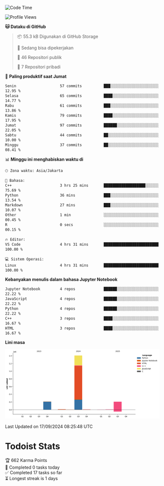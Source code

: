 <!--START_SECTION:waka-->
![Code Time](http://img.shields.io/badge/Code%20Time-37%20hrs%204%20mins-blue)

![Profile Views](http://img.shields.io/badge/Profil%20dilihat-3-blue)

**🐱 Dataku di GitHub** 

> 📦 55.3 kB Digunakan di GitHub Storage 
 > 
> 💼 Sedang bisa dipekerjakan
 > 
> 📜 46 Repositori publik 
 > 
> 🔑 7 Repositori pribadi 
 > 
📅 **Paling produktif saat Jumat** 

```text
Senin                    57 commits          ███░░░░░░░░░░░░░░░░░░░░░░   12.95 % 
Selasa                   65 commits          ████░░░░░░░░░░░░░░░░░░░░░   14.77 % 
Rabu                     61 commits          ███░░░░░░░░░░░░░░░░░░░░░░   13.86 % 
Kamis                    79 commits          ████░░░░░░░░░░░░░░░░░░░░░   17.95 % 
Jumat                    97 commits          ██████░░░░░░░░░░░░░░░░░░░   22.05 % 
Sabtu                    44 commits          ██░░░░░░░░░░░░░░░░░░░░░░░   10.00 % 
Minggu                   37 commits          ██░░░░░░░░░░░░░░░░░░░░░░░   08.41 % 
```


📊 **Minggu ini menghabiskan waktu di** 

```text
🕑︎ Zona waktu: Asia/Jakarta

💬 Bahasa: 
C++                      3 hrs 25 mins       ███████████████████░░░░░░   75.69 % 
Python                   36 mins             ███░░░░░░░░░░░░░░░░░░░░░░   13.54 % 
Markdown                 27 mins             ███░░░░░░░░░░░░░░░░░░░░░░   10.07 % 
Other                    1 min               ░░░░░░░░░░░░░░░░░░░░░░░░░   00.45 % 
R                        0 secs              ░░░░░░░░░░░░░░░░░░░░░░░░░   00.15 % 

🔥 Editor: 
VS Code                  4 hrs 31 mins       █████████████████████████   100.00 % 

💻 Sistem Operasi: 
Linux                    4 hrs 31 mins       █████████████████████████   100.00 % 
```

**Kebanyakan menulis dalam bahasa Jupyter Notebook** 

```text
Jupyter Notebook         4 repos             ██████░░░░░░░░░░░░░░░░░░░   22.22 % 
JavaScript               4 repos             ██████░░░░░░░░░░░░░░░░░░░   22.22 % 
Python                   4 repos             ██████░░░░░░░░░░░░░░░░░░░   22.22 % 
C++                      3 repos             ████░░░░░░░░░░░░░░░░░░░░░   16.67 % 
HTML                     3 repos             ████░░░░░░░░░░░░░░░░░░░░░   16.67 % 
```



**Lini masa**

![Lines of Code chart](https://raw.githubusercontent.com/yusuf601/yusuf601/main/assets/bar_graph.png)


 Last Updated on 17/09/2024 08:25:48 UTC
<!--END_SECTION:waka-->
# Todoist Stats

<!-- TODO-IST:START -->
🏆  662 Karma Points           
🌸  Completed 0 tasks today           
✅  Completed 17 tasks so far           
⏳  Longest streak is 1 days
<!-- TODO-IST:END -->

